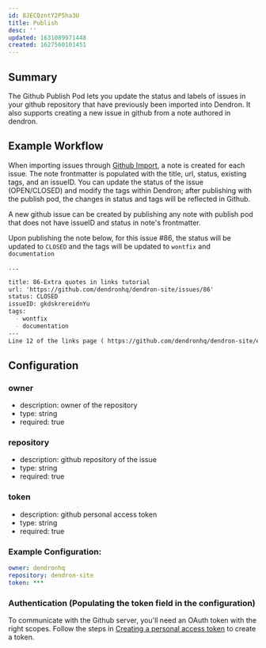 ```yaml
---
id: 8JECQzntY2P5ha3U
title: Publish
desc: ''
updated: 1631089971448
created: 1627560101451
---
```


## Summary

The Github Publish Pod lets you update the status and labels of issues in your github repository that have previously been imported into Dendron. It also supports creating a new issue in github from a note authored in dendron. 

## Example Workflow

When importing issues through [Github Import](https://wiki.dendron.so/notes/2H9FBzagX9wf4b0V0ADGG.html), a note is created for each issue. The note frontmatter is populated with the title, url, status, existing tags, and an issueID. You can update the status of the issue (OPEN/CLOSED) and modify the tags within Dendron; after publishing with the publish pod, the changes in status and tags will be reflected in Github.

A new github issue can be created by publishing any note with publish pod that does not have issueID and status in note's frontmatter.


Upon publishing the note below, for this issue #86, the status will be updated to `CLOSED` and the tags will be updated to `wontfix` and `documentation`

```md
...

title: 86-Extra quotes in links tutorial
url: 'https://github.com/dendronhq/dendron-site/issues/86'
status: CLOSED
issueID: gkdskrereidnYu
tags: 
  - wontfix
  - documentation
---
Line 12 of the links page ( https://github.com/dendronhq/dendron-site/edit/master/vault/dendron.tutorial.links.md ) has two consecutive back-quotes before the [[  that do not appear to be necessary. I am not sufficiently confident of this to submit a PR, however.
```
## Configuration

### owner
* description: owner of the repository
* type: string
* required: true

### repository
- description: github repository of the issue
- type: string
- required: true

### token
- description: github personal access token
- type: string
- required: true

### Example Configuration:
```yml
owner: dendronhq
repository: dendron-site
token: ***
```

### Authentication (Populating the token field in the configuration)

To communicate with the Github server, you'll need an OAuth token with the right scopes.
Follow the steps in [Creating a personal access token](https://docs.github.com/en/github/authenticating-to-github/keeping-your-account-and-data-secure/creating-a-personal-access-token) to create a token.